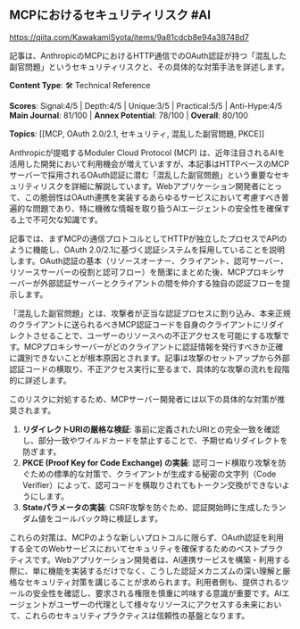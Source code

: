 ## MCPにおけるセキュリティリスク #AI

https://qiita.com/KawakamiSyota/items/9a81cdcb8e94a38748d7

記事は、AnthropicのMCPにおけるHTTP通信でのOAuth認証が持つ「混乱した副官問題」というセキュリティリスクと、その具体的な対策手法を詳述します。

**Content Type**: 🛠️ Technical Reference

**Scores**: Signal:4/5 | Depth:4/5 | Unique:3/5 | Practical:5/5 | Anti-Hype:4/5
**Main Journal**: 81/100 | **Annex Potential**: 78/100 | **Overall**: 80/100

**Topics**: [[MCP, OAuth 2.0/2.1, セキュリティ, 混乱した副官問題, PKCE]]

Anthropicが提唱するModuler Cloud Protocol (MCP) は、近年注目されるAIを活用した開発において利用機会が増えていますが、本記事はHTTPベースのMCPサーバーで採用されるOAuth認証に潜む「混乱した副官問題」という重要なセキュリティリスクを詳細に解説しています。Webアプリケーション開発者にとって、この脆弱性はOAuth連携を実装するあらゆるサービスにおいて考慮すべき普遍的な問題であり、特に機微な情報を取り扱うAIエージェントの安全性を確保する上で不可欠な知識です。

記事では、まずMCPの通信プロトコルとしてHTTPが独立したプロセスでAPIのように機能し、OAuth 2.0/2.1に基づく認証システムを採用していることを説明します。OAuth認証の基本（リソースオーナー、クライアント、認可サーバー、リソースサーバーの役割と認可フロー）を簡潔にまとめた後、MCPプロキシサーバーが外部認証サーバーとクライアントの間を仲介する独自の認証フローを提示します。

「混乱した副官問題」とは、攻撃者が正当な認証プロセスに割り込み、本来正規のクライアントに送られるべきMCP認証コードを自身のクライアントにリダイレクトさせることで、ユーザーのリソースへの不正アクセスを可能にする攻撃です。MCPプロキシサーバーがどのクライアントに認証情報を発行すべきか正確に識別できないことが根本原因とされます。記事は攻撃のセットアップから外部認証コードの横取り、不正アクセス実行に至るまで、具体的な攻撃の流れを段階的に詳述します。

このリスクに対処するため、MCPサーバー開発者には以下の具体的な対策が推奨されます。
1.  **リダイレクトURIの厳格な検証**: 事前に定義されたURIとの完全一致を確認し、部分一致やワイルドカードを禁止することで、予期せぬリダイレクトを防ぎます。
2.  **PKCE (Proof Key for Code Exchange) の実装**: 認可コード横取り攻撃を防ぐための標準的な対策で、クライアントが生成する秘密の文字列（Code Verifier）によって、認可コードを横取りされてもトークン交換ができないようにします。
3.  **Stateパラメータの実装**: CSRF攻撃を防ぐため、認証開始時に生成したランダム値をコールバック時に検証します。

これらの対策は、MCPのような新しいプロトコルに限らず、OAuth認証を利用する全てのWebサービスにおいてセキュリティを確保するためのベストプラクティスです。Webアプリケーション開発者は、AI連携サービスを構築・利用する際に、単に機能を実装するだけでなく、こうした認証メカニズムの深い理解と厳格なセキュリティ対策を講じることが求められます。利用者側も、提供されるツールの安全性を確認し、要求される権限を慎重に吟味する意識が重要です。AIエージェントがユーザーの代理として様々なリソースにアクセスする未来において、これらのセキュリティプラクティスは信頼性の基盤となります。